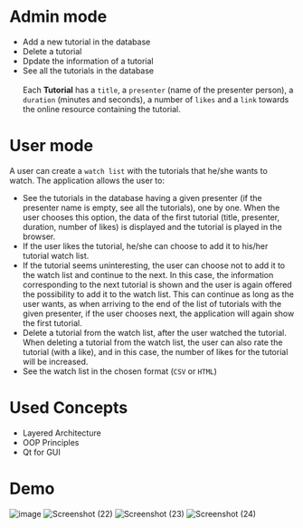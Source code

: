 # Admin mode
- Add a new tutorial in the database
- Delete a tutorial
- Dpdate the information of a tutorial
- See all the tutorials in the database\
  \
Each **Tutorial** has a `title`, a `presenter` (name of the presenter person), a `duration` (minutes and seconds), a number of `likes` and a `link` towards the online resource containing the tutorial.

# User mode
A user can create a `watch list` with the tutorials that he/she wants to watch. The application allows the user to:
- See the tutorials in the database having a given presenter (if the presenter name is empty, see all the tutorials), one by one. When the user chooses this option, the data of the first tutorial (title, presenter, duration, number of likes) is displayed and the tutorial is played in the browser.
- If the user likes the tutorial, he/she can choose to add it to his/her tutorial watch list.
- If the tutorial seems uninteresting, the user can choose not to add it to the watch list and continue to the next. In this case, the information corresponding to the next tutorial is shown and the user is again offered the possibility to add it to the watch list. This can continue as long as the user wants, as when arriving to the end of the list of tutorials with the given presenter, if the user chooses next, the application will again show the first tutorial.
- Delete a tutorial from the watch list, after the user watched the tutorial. When deleting a tutorial from the watch list, the user can also rate the tutorial (with a like), and in this case, the number of likes for the tutorial will be increased.
- See the watch list in the chosen format (`CSV` or `HTML`)

# Used Concepts
- Layered Architecture
- OOP Principles
- Qt for GUI

# Demo
![image](https://github.com/georgianapetricele/Tutorials-Management-Application/assets/115110913/398d3661-c40a-4e3b-ba2b-2f2cb1c2bd6b)
![Screenshot (22)](https://github.com/georgianapetricele/Tutorials-Management-Application/assets/115110913/cb02f56d-cfc7-4c72-8f1f-16c6763b2920)
![Screenshot (23)](https://github.com/georgianapetricele/Tutorials-Management-Application/assets/115110913/c2631b05-3818-488b-a7ba-e92b1ca96298)
![Screenshot (24)](https://github.com/georgianapetricele/Tutorials-Management-Application/assets/115110913/28f54d86-2506-4a54-8dd8-b0132528b188)
